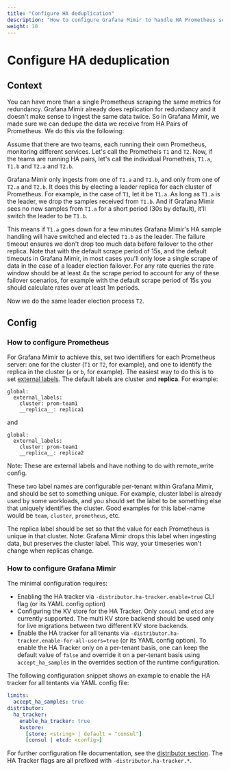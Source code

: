```yaml
---
title: "Configure HA deduplication"
description: "How to configure Grafana Mimir to handle HA Prometheus server deduplication."
weight: 10
---
```


# Configure HA deduplication

## Context

You can have more than a single Prometheus scraping the same metrics for redundancy. Grafana Mimir already does replication for redundancy and it doesn't make sense to ingest the same data twice. So in Grafana Mimir, we made sure we can dedupe the data we receive from HA Pairs of Prometheus. We do this via the following:

Assume that there are two teams, each running their own Prometheus, monitoring different services. Let's call the Prometheis `T1` and `T2`. Now, if the teams are running HA pairs, let's call the individual Prometheis, `T1.a`, `T1.b` and `T2.a` and `T2.b`.

Grafana Mimir only ingests from one of `T1.a` and `T1.b`, and only from one of `T2.a` and `T2.b`. It does this by electing a leader replica for each cluster of Prometheus. For example, in the case of `T1`, let it be `T1.a`. As long as `T1.a` is the leader, we drop the samples received from `T1.b`. And if Grafana Mimir sees no new samples from `T1.a` for a short period (30s by default), it'll switch the leader to be `T1.b`.

This means if `T1.a` goes down for a few minutes Grafana Mimir's HA sample handling will have switched and elected `T1.b` as the leader. The failure timeout ensures we don't drop too much data before failover to the other replica. Note that with the default scrape period of 15s, and the default timeouts in Grafana Mimir, in most cases you'll only lose a single scrape of data in the case of a leader election failover. For any rate queries the rate window should be at least 4x the scrape period to account for any of these failover scenarios, for example with the default scrape period of 15s you should calculate rates over at least 1m periods.

Now we do the same leader election process `T2`.

## Config

### How to configure Prometheus

For Grafana Mimir to achieve this, set two identifiers for each Prometheus server: one for the cluster (`T1` or `T2`, for example), and one to identify the replica in the cluster (`a` or `b`, for example). The easiest way to do this is to set [external labels](https://prometheus.io/docs/prometheus/latest/configuration/configuration/). The default labels are cluster and __replica__. For example:

```
global:
  external_labels:
    cluster: prom-team1
    __replica__: replica1
```

and

```
global:
  external_labels:
    cluster: prom-team1
    __replica__: replica2
```

Note: These are external labels and have nothing to do with remote_write config.

These two label names are configurable per-tenant within Grafana Mimir, and should be set to something unique. For example, cluster label is already used by some workloads, and you should set the label to be something else that uniquely identifies the cluster. Good examples for this label-name would be `team`, `cluster`, `prometheus`, etc.

The replica label should be set so that the value for each Prometheus is unique in that cluster. Note: Grafana Mimir drops this label when ingesting data, but preserves the cluster label. This way, your timeseries won't change when replicas change.

### How to configure Grafana Mimir

The minimal configuration requires:

- Enabling the HA tracker via `-distributor.ha-tracker.enable=true` CLI flag (or its YAML config option)
- Configuring the KV store for the HA Tracker. Only `consul` and `etcd` are currently supported. The multi KV store backend should be used only for live migrations between two different KV store backends.
- Enable the HA tracker for all tenants via `-distributor.ha-tracker.enable-for-all-users=true` (or its YAML config option). To enable the HA Tracker only on a per-tenant basis, one can keep the default value of `false` and override it on a per-tenant basis using `accept_ha_samples` in the overrides section of the runtime configuration.

The following configuration snippet shows an example to enable the HA tracker for all tentants via YAML config file:

```yaml
limits:
  accept_ha_samples: true
distributor:
  ha_tracker:
    enable_ha_tracker: true
    kvstore:
      [store: <string> | default = "consul"]
      [consul | etcd: <config>]
```

For further configuration file documentation, see the [distributor section](../configuration/config-file-reference.md#distributor_config). The HA Tracker flags are all prefixed with `-distributor.ha-tracker.*`.
